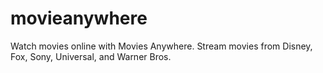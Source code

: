 # movieanywhere
Watch movies online with Movies Anywhere. Stream movies from Disney, Fox, Sony, Universal, and Warner Bros.

